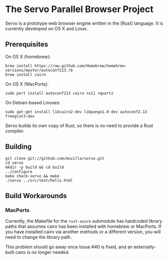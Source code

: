 # The Servo Parallel Browser Project

Servo is a prototype web browser engine written in the [Rust]
language. It is currently developed on OS X and Linux.

## Prerequisites

On OS X (homebrew):

    brew install https://raw.github.com/Homebrew/homebrew-versions/master/autoconf213.rb
    brew install cairo

On OS X (MacPorts):

    sudo port install autoconf213 cairo +x11 +quartz
    
On Debian-based Linuxes:

    sudo apt-get install libcairo2-dev libpango1.0-dev autoconf2.13 freeglut3-dev

Servo builds its own copy of Rust, so there is no need to provide a Rust
compiler.

## Building

    git clone git://github.com/mozilla/servo.git
    cd servo
    mkdir -p build && cd build
    ../configure
    make check-servo && make
    ./servo ../src/test/hello.html


## Build Workarounds

### MacPorts

Currently, the Makefile for the `rust-azure` submodule has hardcoded
library paths that assumes cairo has been installed with homebrew or
MacPorts. If you have installed cairo via another methods or a
different version, you will need to change the library path.

This problem should go away once Issue #40 is fixed, and an
externally-built cairo is no longer needed.
